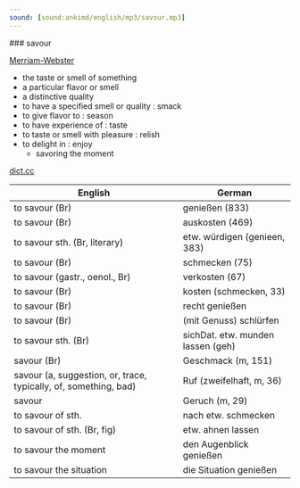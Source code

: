 ```yaml
---
sound: [sound:ankimd/english/mp3/savour.mp3]
---
```


\### savour

[Merriam-Webster](https://www.merriam-webster.com/dictionary/savour)

- the taste or smell of something
- a particular flavor or smell
- a distinctive quality
- to have a specified smell or quality : smack
- to give flavor to : season
- to have experience of : taste
- to taste or smell with pleasure : relish
- to delight in : enjoy
    - savoring the moment

[dict.cc](https://www.dict.cc/savour)

| English        | German       |
| -------------- | ------------ |
| to savour (Br) | genießen (833) |
| to savour (Br) | auskosten (469) |
| to savour sth. (Br, literary) | etw. würdigen (genieen, 383) |
| to savour (Br) | schmecken (75) |
| to savour (gastr., oenol., Br) | verkosten (67) |
| to savour (Br) | kosten (schmecken, 33) |
| to savour (Br) | recht genießen |
| to savour (Br) | (mit Genuss) schlürfen |
| to savour sth. (Br) | sichDat. etw. munden lassen (geh) |
| savour (Br) | Geschmack (m, 151) |
| savour (a, suggestion, or, trace, typically, of, something, bad) | Ruf (zweifelhaft, m, 36) |
| savour | Geruch (m, 29) |
| to savour of sth. | nach etw. schmecken |
| to savour of sth. (Br, fig) | etw. ahnen lassen |
| to savour the moment | den Augenblick genießen |
| to savour the situation | die Situation genießen |
